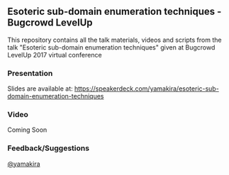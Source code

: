## Esoteric sub-domain enumeration techniques - Bugcrowd LevelUp

This repository contains all the talk materials, videos and scripts from the talk "Esoteric sub-domain enumeration techniques" given at Bugcrowd LevelUp 2017 virtual conference

### Presentation

Slides are available at: https://speakerdeck.com/yamakira/esoteric-sub-domain-enumeration-techniques

### Video

Coming Soon

### Feedback/Suggestions

[@yamakira](https://twitter.com/yamakira_)
